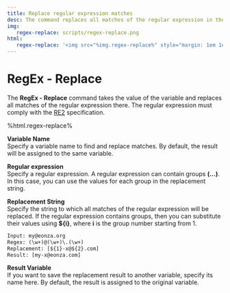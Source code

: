 ```yaml
---
title: Replace regular expression matches 
desc: The command replaces all matches of the regular expression in the value of the variable.
img:
   regex-replace: scripts/regex-replace.png
html:
   regex-replace: '<img src="%img.regex-replace%" style="margin: 1em 1em;"/>'
---
```

# RegEx - Replace

The **RegEx - Replace** command takes the value of the variable and replaces all matches of the regular expression there. The regular expression must comply with the [RE2](https://github.com/google/re2/wiki/Syntax) specification.

%html.regex-replace%

**Variable Name**  
Specify a variable name to find and replace matches. By default, the result will be assigned to the same variable.

**Regular expression**  
Specify a regular expression. A regular expression can contain groups **(...)**. In this case, you can use the values ​​for each group in the replacement string.

**Replacement String**  
Specify the string to which all matches of the regular expression will be replaced. If the regular expression contains groups, then you can substitute their values ​​using **${i}**, where **i** is the group number starting from 1.

``` txt
Input: my@eonza.org
Regex: (\w+)@(\w+)\.(\w+)
Replacement: [${1}-x@${2}.com]
Result: [my-x@eonza.com]
```

**Result Variable**  
If you want to save the replacement result to another variable, specify its name here. By default, the result is assigned to the original variable.
